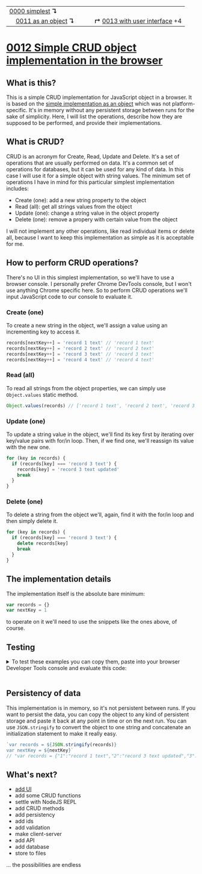 <table>
  <tr>
    <td><a href="../0000-simplest-for-me/README.md">0000 simplest</a> <b>↴</b></td>
    <td>&nbsp; &nbsp; &nbsp;</td>
    <td></td>
  </tr>
  <tr>
    <td>&nbsp; &nbsp; <a href="../0011-simplest-object/README.md">0011 as an object</a> <b>↴</b></td>
    <td>&nbsp; &nbsp; &nbsp;</td>
    <td><b>↱</b> <a href="../0013-object-with-ui/README.md">0013 with user interface</a> +4</td>
  </tr>
</table>

# [0012 Simple CRUD object implementation in the browser](https://github.com/UniBreakfast/crud-of-increasing-complexity/blob/master/0012-object-in-browser/README.md)

## What is this?

This is a simple CRUD implementation for JavaScript object in a browser. It is based on the [simple implementation as an object](../0011-simplest-object/README.md) which was not platform-specific. It's in memory without any persistent storage between runs for the sake of simplicity. Here, I will list the operations, describe how they are supposed to be performed, and provide their implementations.

## What is CRUD?

CRUD is an acronym for Create, Read, Update and Delete. It's a set of operations that are usually performed on data. It's a common set of operations for databases, but it can be used for any kind of data. In this case I will use it for a simple object with string values. The minimum set of operations I have in mind for this particular simplest implementation includes:

- Create (one): add a new string property to the object
- Read (all): get all strings values from the object 
- Update (one): change a string value in the object property
- Delete (one): remove a propery with certain value from the object

I will not implement any other operations, like read individual items or delete all, because I want to keep this implementation as simple as it is acceptable for me.

## How to perform CRUD operations?

There's no UI in this simplest implementation, so we'll have to use a browser console. I personally prefer Chrome DevTools console, but I won't use anything Chrome specific here. So to perform CRUD operations we'll input JavaScript code to our console to evaluate it.

### Create (one)

To create a new string in the object, we'll assign a value using an incrementing key to access it.

```js
records[nextKey++] = 'record 1 text' // 'record 1 text'
records[nextKey++] = 'record 2 text' // 'record 2 text'
records[nextKey++] = 'record 3 text' // 'record 3 text'
records[nextKey++] = 'record 4 text' // 'record 4 text'
```

### Read (all)

To read all strings from the object properties, we can simply use `Object.values` static method.

```js
Object.values(records) // ['record 1 text', 'record 2 text', 'record 3 text', 'record 4 text']
```

### Update (one)

To update a string value in the object, we'll find its key first by iterating over key/value pairs with for/in loop. Then, if we find one, we'll reassign its value with the new one.

```js
for (key in records) {
  if (records[key] === 'record 3 text') {
    records[key] = 'record 3 text updated'
    break
  }
}
```

### Delete (one)

To delete a string from the object we'll, again, find it with the for/in loop and then simply delete it.

```js
for (key in records) {
  if (records[key] === 'record 3 text') {
    delete records[key]
    break
  }
}
```

## The implementation details

The implementation itself is the absolute bare minimum:

```js
var records = {}
var nextKey = 1
```

to operate on it we'll need to use the snippets like the ones above, of course.

## Testing

<details>
  <summary>To test these examples you can copy them, paste into your browser Developer Tools console and evaluate this code:</summary><br>

```js
console.log('// Implementation initialization')
console.log('records = {}')
records = {}
console.log('nextKey = 1')
nextKey = 1

console.log('// Create (one) examples')
console.log("records[nextKey++] = 'record 1 text'")
console.log(records[nextKey++] = 'record 1 text')
// 'record 1 text'
console.log("records[nextKey++] = 'record 2 text'")
console.log(records[nextKey++] = 'record 2 text')
// 'record 2 text'
console.log("records[nextKey++] = 'record 3 text'")
console.log(records[nextKey++] = 'record 3 text')
// 'record 3 text'
console.log("records[nextKey++] = 'record 4 text'")
console.log(records[nextKey++] = 'record 4 text')
// 'record 4 text'

console.log('// Read (all) example')
console.log('Object.values(records)')
console.log(Object.values(records))
// (4) ['record 1 text', 'record 2 text', 'record 3 text', 'record 4 text']

console.log('// Update (one) examples')
console.log("for (key in records) { if (records[key] === 'record 3 text') { records[key] = 'record 3 text updated'; break } }")
for (key in records) { if (records[key] === 'record 3 text') { records[key] = 'record 3 text updated'; break } }
console.log('Object.values(records)')
console.log(Object.values(records))
// (4) ['record 1 text', 'record 2 text', 'record 3 text updated', 'record 4 text']

console.log('// Delete (one) examples')
console.log("for (key in records) { if (records[key] === 'record 2 text') { delete records[key]; break } }")
for (key in records) { if (records[key] === 'record 2 text') { delete records[key]; break } }
console.log('Object.values(records)')
console.log(Object.values(records))
// (3) ['record 1 text', 'record 3 text updated', 'record 4 text']
```

And then you can compare the actual output with the expected output in the comments.
</details><br>

## Persistency of data

This implementation is in memory, so it's not persistent between runs. If you want to persist the data, you can copy the object to any kind of persistent storage and paste it back at any point in time or on the next run. You can use `JSON.stringify` to convert the object to one string and concatenate an initialization statement to make it really easy.

```js
`var records = ${JSON.stringify(records)}
var nextKey = ${nextKey}`
// "var records = {"1":"record 1 text","2":"record 3 text updated","3":"record 4 text"}\nvar nextKey = 5"
```

## What's next?

- [add UI](../0013-object-with-ui/README.md)
- add some CRUD functions
- settle with NodeJS REPL
- add CRUD methods
- add persistency
- add ids
- add validation
- make client-server
- add API
- add database
- store to files
  
... the possibilities are endless
